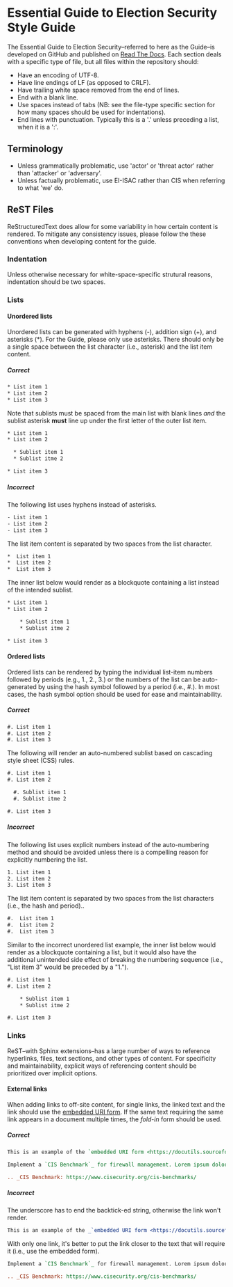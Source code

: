 # Essential Guide to Election Security Style Guide

The Essential Guide to Election Security&ndash;referred to here as the Guide&ndash;is developed on GitHub and published on [Read The Docs](https://readthedocs.org). Each section deals with a specific type of file, but all files within the repository should:

* Have an encoding of UTF-8.
* Have line endings of LF (as opposed to CRLF).
* Have trailing white space removed from the end of lines.
* End with a blank line.
* Use spaces instead of tabs (NB: see the file-type specific section for how many spaces should be used for indentations).
* End lines with punctuation. Typically this is a '.' unless preceding a list, when it is a ':'.

## Terminology

* Unless grammatically problematic, use 'actor' or 'threat actor' rather than 'attacker' or 'adversary'.
* Unless factually problematic, use EI-ISAC rather than CIS when referring to what 'we' do.

## ReST Files

ReStructuredText does allow for some variability in how certain content is rendered. To mitigate any consistency issues, please follow the these conventions when developing content for the guide.

### Indentation

Unless otherwise necessary for white-space-specific strutural reasons, indentation should be two spaces.

### Lists

#### Unordered lists

Unordered lists can be generated with hyphens (-), addition sign (+), and asterisks (\*). For the Guide, please only use asterisks. There should only be a single space between the list character (i.e., asterisk) and the list item content.

##### Correct

```rst
* List item 1
* List item 2
* List item 3
```

Note that sublists must be spaced from the main list with blank lines _and_ the sublist asterisk **must** line up under the first letter of the outer list item.

```rst
* List item 1
* List item 2

  * Sublist item 1
  * Sublist itme 2

* List item 3
```

##### Incorrect

The following list uses hyphens instead of asterisks.

```rst
- List item 1
- List item 2
- List item 3
```

The list item content is separated by two spaces from the list character.

```rst
*  List item 1
*  List item 2
*  List item 3
```

The inner list below would render as a blockquote containing a list instead of the intended sublist.

```rst
* List item 1
* List item 2

    * Sublist item 1
    * Sublist itme 2

* List item 3
```

#### Ordered lists

Ordered lists can be rendered by typing the individual list-item numbers followed by periods (e.g., 1., 2., 3.)  or the numbers of the list can be auto-generated by using the hash symbol followed by a period (i.e., #.). In most cases, the hash symbol option should be used for ease and maintainability.

##### Correct

```rst
#. List item 1
#. List item 2
#. List item 3
```

The following will render an auto-numbered sublist based on cascading style sheet (CSS) rules.

```rst
#. List item 1
#. List item 2

  #. Sublist item 1
  #. Sublist itme 2

#. List item 3
```

##### Incorrect

The following list uses explicit numbers instead of the auto-numbering method and should be avoided unless there is a compelling reason for explicitly numbering the list.

```rst
1. List item 1
2. List item 2
3. List item 3
```

The list item content is separated by two spaces from the list characters (i.e., the hash and period)..

```rst
#.  List item 1
#.  List item 2
#.  List item 3
```

Similar to the incorrect unordered list example, the inner list below would render as a blockquote containing a list, but it would also have the additional unintended side effect of breaking the numbering sequence (i.e., "List item 3" would be preceded by a "1.").

```rst
#. List item 1
#. List item 2

    * Sublist item 1
    * Sublist itme 2

#. List item 3
```

### Links

ReST&ndash;with Sphinx extensions&ndash;has a large number of ways to reference hyperlinks, files, text sections, and other types of content. For specificity and maintainability, explicit ways of referencing content should be prioritized over implicit options.

#### External links

When adding links to off-site content, for single links, the linked text and the link should use the [embedded URI form](https://docutils.sourceforge.io/docs/ref/rst/restructuredtext.html#embedded-uris-and-aliases). If the same text requiring the same link appears in a document multiple times, the _fold-in_ form should be used.

##### Correct

```rst
This is an example of the `embedded URI form <https://docutils.sourceforge.io/docs/ref/rst/restructuredtext.html#embedded-uris-and-aliases>`_
```

```rst
Implement a `CIS Benchmark`_ for firewall management. Lorem ipsum dolor sit amet, consectetur adipiscing elit, sed do eiusmod tempor incididunt ut labore et dolore magna aliqua. Ut enim ad minim veniam, quis nostrud exercitation ullamco laboris nisi ut aliquip ex ea commodo consequat. Look at the `CIS Benchmark`_ for firewall management.

.. _CIS Benchmark: https://www.cisecurity.org/cis-benchmarks/
```

##### Incorrect

The underscore has to end the backtick-ed string, otherwise the link won't render.

```rst
This is an example of the _`embedded URI form <https://docutils.sourceforge.io/docs/ref/rst/restructuredtext.html#embedded-uris-and-aliases>`
```

With only one link, it's better to put the link closer to the text that will require it (i.e., use the embedded form).

```rst
Implement a `CIS Benchmark`_ for firewall management. Lorem ipsum dolor sit amet, consectetur adipiscing elit, sed do eiusmod tempor incididunt ut labore et dolore magna aliqua. Ut enim ad minim veniam, quis nostrud exercitation ullamco laboris nisi ut aliquip ex ea commodo consequat.

.. _CIS Benchmark: https://www.cisecurity.org/cis-benchmarks/
```
